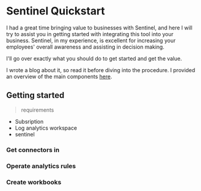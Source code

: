 #  Sentinel Quickstart
I had a great time bringing value to businesses with Sentinel, and here I will try to assist you in getting started with integrating this tool into your business. Sentinel, in my experience, is excellent for increasing your employees' overall awareness and assisting in decision making.

I'll go over exactly what you should do to get started and get the value.

I wrote a blog about it, so read it before diving into the procedure. I provided an overview of the main components [here]().



## Getting started

> requirements

- Subsription
- Log analytics workspace
- sentinel


### Get connectors in


### Operate analytics rules


### Create workbooks
